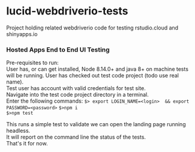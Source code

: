 # lucid-webdriverio-tests
Project holding related webdriverio code for testing rstudio.cloud and shinyapps.io

### Hosted Apps End to End UI Testing

Pre-requisites to run:  
User has, or can get installed, Node 8.14.0+ and java 8+ on machine tests will be running.
User has checked out test code project (todo use real name).  
Test user has account with valid credentials for test site.  
Navigate into the test code project directory in a terminal.  
Enter the following commands:
    ```$> export LOGIN_NAME=<login>  && export PASSWORD=<password>```
    ```$>npm i```   
    ```$>npm test```   

This runs a simple test to validate we can open the landing page running headless.       
It will report on the command line the status of the tests.  
That's it for now.  
